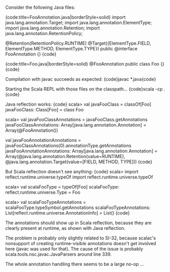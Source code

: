 Consider the following Java files:

{code:title=FooAnnotation.java|borderStyle=solid}
import java.lang.annotation.Target;
import java.lang.annotation.ElementType;
import java.lang.annotation.Retention;
import java.lang.annotation.RetentionPolicy;

@Retention(RetentionPolicy.RUNTIME)
@Target({ElementType.FIELD, ElementType.METHOD, ElementType.TYPE})
public @interface FooAnnotation {}
{code}

{code:title=Foo.java|borderStyle=solid}
@FooAnnotation
public class Foo {}
{code}

Compilation with javac succeeds as expected:
{code}javac *.java{code}

Starting the Scala REPL with those files on the classpath...
{code}scala -cp .{code}


Java reflection works:
{code}
scala> val javaFooClass = classOf[Foo]
javaFooClass: Class[Foo] = class Foo

scala> val javaFooClassAnnotations = javaFooClass.getAnnotations
javaFooClassAnnotations: Array[java.lang.annotation.Annotation] = Array(@FooAnnotation())

val javaFooAnnotationAnnotations = javaFooClassAnnotations(0).annotationType.getAnnotations
javaFooAnnotationAnnotations: Array[java.lang.annotation.Annotation] = Array(@java.lang.annotation.Retention(value=RUNTIME), @java.lang.annotation.Target(value=[FIELD, METHOD, TYPE]))
{code}

But Scala reflection doesn't see anything:
{code}
scala> import reflect.runtime.universe.typeOf
import reflect.runtime.universe.typeOf

scala> val scalaFooType = typeOf[Foo]
scalaFooType: reflect.runtime.universe.Type = Foo

scala> val scalaFooTypeAnnotations = scalaFooType.typeSymbol.getAnnotations
scalaFooTypeAnnotations: List[reflect.runtime.universe.AnnotationInfo] = List()
{code}

The annotations should show up in Scala reflection, because they are clearly present at runtime, as shown with Java reflection.

The problem is probably only slightly related to SI-32, because scalac's nonsupport of creating runtime-visible annotations doesn't get involved here (javac was used for that).
The cause of the issue is probably scala.tools.nsc.javac.JavaParsers around line 339.

The whole annotation handling there seems to be a large no-op ...

